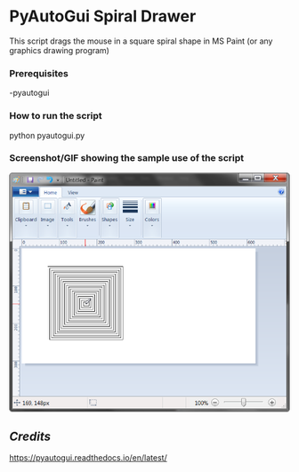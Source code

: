 # PyAutoGui Spiral Drawer

This script drags the mouse in a square spiral shape in MS Paint (or any graphics drawing program)

### Prerequisites
-pyautogui

### How to run the script
python pyautogui.py

### Screenshot/GIF showing the sample use of the script
![example](square_spiral.png)

## *Credits*
https://pyautogui.readthedocs.io/en/latest/